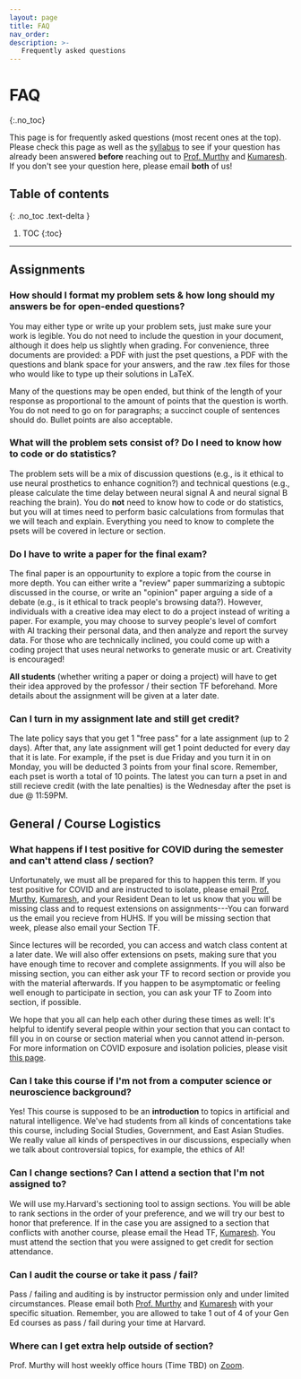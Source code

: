```yaml
---
layout: page
title: FAQ
nav_order: 
description: >-
   Frequently asked questions
---
```


# FAQ
{:.no_toc}

This page is for frequently asked questions (most recent ones at the top). Please check this page as well as the [syllabus](https://gened1125.github.io/spring2022/syllabus/) to see if your question has already been answered **before** reaching out to [Prof. Murthy](mailto:vnmurthy@fas.harvard.edu) and [Kumaresh](mailto:kumaresh_krishnan@g.harvard.edu). If you don't see your question here, please email **both** of us!

## Table of contents
{: .no_toc .text-delta }

1. TOC
{:toc}

---
## Assignments 
### How should I format my problem sets & how long should my answers be for open-ended questions?
You may either type or write up your problem sets, just make sure your work is legible. You do not need to include the question in your document, although it does help us slightly when grading. For convenience, three documents are provided: a PDF with just the pset questions, a PDF with the questions and blank space for your answers, and the raw .tex files for those who would like to type up their solutions in LaTeX.

Many of the questions may be open ended, but think of the length of your response as proportional to the amount of points that the question is worth. You do not need to go on for paragraphs; a succinct couple of sentences should do. Bullet points are also acceptable.

### What will the problem sets consist of? Do I need to know how to code or do statistics?
The problem sets will be a mix of discussion questions (e.g., is it ethical to use neural prosthetics to enhance cognition?) and technical questions (e.g., please calculate the time delay between neural signal A and neural signal B reaching the brain). You do **not** need to know how to code or do statistics, but you will at times need to perform basic calculations from formulas that we will teach and explain. Everything you need to know to complete the psets will be covered in lecture or section. 

### Do I have to write a paper for the final exam? 
The final paper is an oppourtunity to explore a topic from the course in more depth. You can either write a "review" paper summarizing a subtopic discussed in the course, or write an "opinion" paper arguing a side of a debate (e.g., is it ethical to track people's browsing data?). However, individuals with a creative idea may elect to do a project instead of writing a paper. For example, you may choose to survey people's level of comfort with AI tracking their personal data, and then analyze and report the survey data. For those who are technically inclined, you could come up with a coding project that uses neural networks to generate music or art. Creativity is encouraged! 

**All students** (whether writing a paper or doing a project) will have to get their idea approved by the professor / their section TF beforehand. More details about the assignment will be given at a later date.

### Can I turn in my assignment late and still get credit?
The late policy says that you get 1 "free pass" for a late assignment (up to 2 days). After that, any late assignment will get 1 point deducted for every day that it is late. For example, if the pset is due Friday and you turn it in on Monday, you will be deducted 3 points from your final score. Remember, each pset is worth a total of 10 points. The latest you can turn a pset in and still recieve credit (with the late penalties) is the Wednesday after the pset is due @ 11:59PM.

## General / Course Logistics
### What happens if I test positive for COVID during the semester and can't attend class / section?
Unfortunately, we must all be prepared for this to happen this term. If you test positive for COVID and are instructed to isolate, please email [Prof. Murthy](mailto:vnmurthy@fas.harvard.edu), [Kumaresh](mailto:kumaresh_krishnan@g.harvard.edu), and your Resident Dean to let us know that you will be missing class and to request extensions on assignments---You can forward us the email you recieve from HUHS. If you will be missing section that week, please also email your Section TF. 

Since lectures will be recorded, you can access and watch class content at a later date. We will also offer extensions on psets, making sure that you have enough time to recover and complete assignments. If you will also be missing section, you can either ask your TF to record section or provide you with the material afterwards. If you happen to be asymptomatic or feeling well enough to participate in section, you can ask your TF to Zoom into section, if possible.

We hope that you all can help each other during these times as well: It's helpful to identify several people within your section that you can contact to fill you in on course or section material when you cannot attend in-person. For more information on COVID exposure and isolation policies, please visit [this page](https://www.harvard.edu/coronavirus/testing-tracing/exposure-quarantine-isolation/).

### Can I take this course if I'm not from a computer science or neuroscience background?
Yes! This course is supposed to be an **introduction** to topics in artificial and natural intelligence. We've had students from all kinds of concentations take this course, including Social Studies, Government, and East Asian Studies. We really value all kinds of perspectives in our discussions, especially when we talk about controversial topics, for example, the ethics of AI!

### Can I change sections? Can I attend a section that I'm not assigned to?
We will use my.Harvard's sectioning tool to assign sections. You will be able to rank sections in the order of your preference, and we will try our best to honor that preference. If in the case you are assigned to a section that conflicts with another course, please email the Head TF, [Kumaresh](mailto:kumaresh_krishnan@g.harvard.edu). You must attend the section that you were assigned to get credit for section attendance. 

### Can I audit the course or take it pass / fail?
Pass / failing and auditing is by instructor permission only and under limited circumstances. Please email both [Prof. Murthy](mailto:vnmurthy@fas.harvard.edu) and [Kumaresh](mailto:kumaresh_krishnan@g.harvard.edu) with your specific situation. Remember, you are allowed to take 1 out of 4 of your Gen Ed courses as pass / fail during your time at Harvard.

### Where can I get extra help outside of section?
Prof. Murthy will host weekly office hours (Time TBD) on [Zoom](https://harvard.zoom.us/my/venki.murthy).
